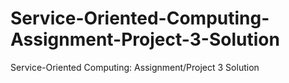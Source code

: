 # Service-Oriented-Computing-Assignment-Project-3-Solution
Service-Oriented Computing: Assignment/Project 3 Solution
